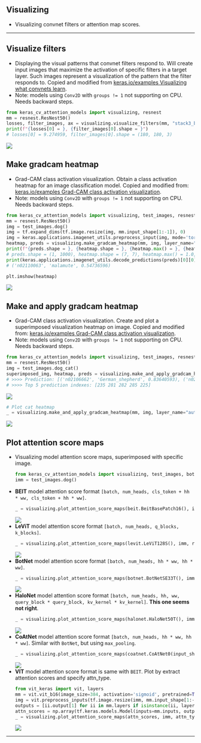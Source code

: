 ## Visualizing
  - Visualizing convnet filters or attention map scores.
***

## Visualize filters
  - Displaying the visual patterns that convnet filters respond to. Will create input images that maximize the activation of specific filters in a target layer. Such images represent a visualization of the pattern that the filter responds to. Copied and modified from [keras.io/examples Visualizing what convnets learn](https://keras.io/examples/vision/visualizing_what_convnets_learn/).
  - Note: models using `Conv2D` with `groups != 1` not supporting on CPU. Needs backward steps.
  ```py
  from keras_cv_attention_models import visualizing, resnest
  mm = resnest.ResNest50()
  losses, filter_images, ax = visualizing.visualize_filters(mm, "stack3_block6_output", filter_index_list=range(10))
  print(f"{losses[0] = }, {filter_images[0].shape = }")
  # losses[0] = 9.274959, filter_images[0].shape = (180, 180, 3)
  ```
  ![](https://user-images.githubusercontent.com/5744524/148632851-ec1fe51c-4c4b-4cc5-ab50-2b03db981e08.png)
## Make gradcam heatmap
  - Grad-CAM class activation visualization. Obtain a class activation heatmap for an image classification model. Copied and modified from: [keras.io/examples Grad-CAM class activation visualization](https://keras.io/examples/vision/grad_cam/).
  - Note: models using `Conv2D` with `groups != 1` not supporting on CPU. Needs backward steps.
  ```py
  from keras_cv_attention_models import visualizing, test_images, resnest
  mm = resnest.ResNest50()
  img = test_images.dog()
  img = tf.expand_dims(tf.image.resize(img, mm.input_shape[1:-1]), 0)
  img = keras.applications.imagenet_utils.preprocess_input(img, mode='torch')
  heatmap, preds = visualizing.make_gradcam_heatmap(mm, img, layer_name="auto")
  print(f"{preds.shape = }, {heatmap.shape = }, {heatmap.max() = }, {heatmap.min() = }")
  # preds.shape = (1, 1000), heatmap.shape = (7, 7), heatmap.max() = 1.0, heatmap.min() = 0.0
  print(keras.applications.imagenet_utils.decode_predictions(preds)[0][0])
  # ('n02110063', 'malamute', 0.54736596)

  plt.imshow(heatmap)
  ```
  ![](https://user-images.githubusercontent.com/5744524/148199420-539f259e-f845-488f-87e1-366ff93c65dc.png)
## Make and apply gradcam heatmap
  - Grad-CAM class activation visualization. Create and plot a superimposed visualization heatmap on image. Copied and modified from: [keras.io/examples Grad-CAM class activation visualization](https://keras.io/examples/vision/grad_cam/).
  - Note: models using `Conv2D` with `groups != 1` not supporting on CPU. Needs backward steps.
  ```py
  from keras_cv_attention_models import visualizing, test_images, resnest
  mm = resnest.ResNest50()
  img = test_images.dog_cat()
  superimposed_img, heatmap, preds = visualizing.make_and_apply_gradcam_heatmap(mm, img, layer_name="auto")
  # >>>> Prediction: [('n02106662', 'German_shepherd', 0.83640593), ('n02123045', 'tabby', 0.016732752), ...]
  # >>>> Top 5 prediction indexes: [235 281 282 285 225]
  ```
  ![](https://user-images.githubusercontent.com/5744524/148197367-73cb1f9b-3edf-4e95-83e1-4a77d1f4a9fd.png)
  ```py
  # Plot cat heatmap
  _ = visualizing.make_and_apply_gradcam_heatmap(mm, img, layer_name="auto", pred_index=281)
  ```
  ![](https://user-images.githubusercontent.com/5744524/148199220-8120cd4c-132a-4ca4-8694-e6c550edbb13.png)
## Plot attention score maps
  - Visualizing model attention score maps, superimposed with specific image.
    ```py
    from keras_cv_attention_models import visualizing, test_images, botnet, halonet, beit, levit, coatnet
    imm = test_images.dog()
    ```
  - **BEIT** model attention score format `[batch, num_heads, cls_token + hh * ww, cls_token + hh * ww]`.
    ```py
    _ = visualizing.plot_attention_score_maps(beit.BeitBasePatch16(), imm, rescale_mode='tf', rows=2)
    ```
    ![](https://user-images.githubusercontent.com/5744524/147209433-9dfdd736-9c92-4264-b6af-6b12d886ad36.png)
  - **LeViT** model attention score format `[batch, num_heads, q_blocks, k_blocks]`.
    ```py
    _ = visualizing.plot_attention_score_maps(levit.LeViT128S(), imm, rescale_mode='torch')
    ```
    ![](https://user-images.githubusercontent.com/5744524/147209475-fa4dfdbd-9a3a-4568-b139-85389cbd612e.png)
  - **BotNet** model attention score format `[batch, num_heads, hh * ww, hh * ww]`.
    ```py
    _ = visualizing.plot_attention_score_maps(botnet.BotNetSE33T(), imm, rescale_mode='torch')
    ```
    ![](https://user-images.githubusercontent.com/5744524/147209511-f5194d73-9e4c-457e-a763-45a4025f452b.png)
  - **HaloNet** model attention score format `[batch, num_heads, hh, ww, query_block * query_block, kv_kernel * kv_kernel]`. **This one seems not right**.
    ```py
    _ = visualizing.plot_attention_score_maps(halonet.HaloNet50T(), imm, rescale_mode='torch')
    ```
    ![](https://user-images.githubusercontent.com/5744524/147209558-2c1c1590-20d6-4c09-9686-11521ac51b37.png)
  - **CoAtNet** model attention score format `[batch, num_heads, hh * ww, hh * ww]`. Similar with `BotNet`, but using `max_pooling`.
    ```py
    _ = visualizing.plot_attention_score_maps(coatnet.CoAtNet0(input_shape=(160, 160, 3)), imm, rescale_mode='torch')
    ```
    ![](https://user-images.githubusercontent.com/5744524/148001256-8d123cef-0ced-491b-ae23-d59ecec418c3.png)
  - **VIT** model attention score format is same with `BEIT`. Plot by extract attention scores and specify attn_type.
    ```py
    from vit_keras import vit, layers
    mm = vit.vit_b16(image_size=384, activation='sigmoid', pretrained=True, include_top=True, pretrained_top=True)
    img = vit.preprocess_inputs(tf.image.resize(imm, mm.input_shape[1:-1]))[np.newaxis, :]
    outputs = [ii.output[1] for ii in mm.layers if isinstance(ii, layers.TransformerBlock)]
    attn_scores = np.array(tf.keras.models.Model(inputs=mm.inputs, outputs=outputs).predict(img))
    _ = visualizing.plot_attention_score_maps(attn_scores, imm, attn_type='beit', rows=2)
    ```
    ![](https://user-images.githubusercontent.com/5744524/147209624-5e10e7e2-2120-48cb-bc13-6761c5348a32.png)
***
